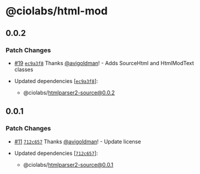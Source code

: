 # @ciolabs/html-mod

## 0.0.2

### Patch Changes

- [#19](https://github.com/customerio/ciolabs/pull/19) [`ec9a3f8`](https://github.com/customerio/ciolabs/commit/ec9a3f8541b57bec6f7e9ec08009becbb548444b) Thanks [@avigoldman](https://github.com/avigoldman)! - Adds SourceHtml and HtmlModText classes

- Updated dependencies [[`ec9a3f8`](https://github.com/customerio/ciolabs/commit/ec9a3f8541b57bec6f7e9ec08009becbb548444b)]:
  - @ciolabs/htmlparser2-source@0.0.2

## 0.0.1

### Patch Changes

- [#11](https://github.com/customerio/ciolabs/pull/11) [`712c657`](https://github.com/customerio/ciolabs/commit/712c657909b6f9dddf6e79cc0bd2d6c1978cb110) Thanks [@avigoldman](https://github.com/avigoldman)! - Update license

- Updated dependencies [[`712c657`](https://github.com/customerio/ciolabs/commit/712c657909b6f9dddf6e79cc0bd2d6c1978cb110)]:
  - @ciolabs/htmlparser2-source@0.0.1
